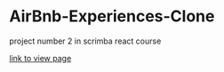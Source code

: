 # AirBnb-Experiences-Clone
project number 2 in scrimba react course

<p><a href="https://helpful-zabaione-3c0743.netlify.app/" target="blank">link to view page</a> </p>

